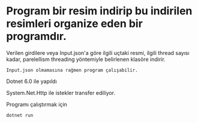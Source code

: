 # Program bir resim indirip bu indirilen resimleri organize eden bir programdır.

Verilen girdilere veya Input.json'a göre ilgili uçtaki resmi, ilgili thread sayısı kadar, parelellism threading yöntemiyle belirlenen klasöre indirir.

`Input.json olmamasına rağmen program çalışabilir.`

Dotnet 6.0 ile yapıldı

System.Net.Http ile istekler transfer ediliyor.

Programı çalıştırmak için

``dotnet run``